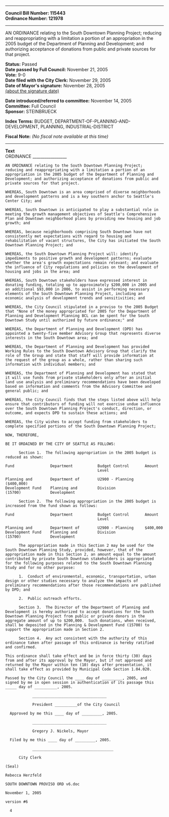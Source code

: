 * * * * *  
  
**Council Bill Number: [](#h0)[](#h2)115443**   
**Ordinance Number: 121978**  
  
* * * * *  
  
AN ORDINANCE relating to the South Downtown Planning Project; reducing and reappropriating with a limitation a portion of an appropriation in the 2005 budget of the Department of Planning and Development; and authorizing acceptance of donations from public and private sources for that project.  
  
**Status:** Passed   
**Date passed by Full Council:** November 21, 2005   
**Vote:** 9-0   
**Date filed with the City Clerk:** November 29, 2005   
**Date of Mayor's signature:** November 28, 2005   
[(about the signature date)](/~public/approvaldate.htm)   
  
  
**Date introduced/referred to committee:** November 14, 2005   
**Committee:** Full Council   
**Sponsor:** STEINBRUECK   
  
**Index Terms:** BUDGET, DEPARTMENT-OF-PLANNING-AND-DEVELOPMENT, PLANNING, INDUSTRIAL-DISTRICT  
  
**Fiscal Note:** *(No fiscal note available at this time)*  
  
* * * * *  
  
**Text**  
    ORDINANCE _________________  
  
    AN ORDINANCE relating to the South Downtown Planning Project;  
    reducing and reappropriating with a limitation a portion of an  
    appropriation in the 2005 budget of the Department of Planning and  
    Development; and authorizing acceptance of donations from public and  
    private sources for that project.  
  
    WHEREAS, South Downtown is an area comprised of diverse neighborhoods  
    and development patterns and is a key southern anchor to Seattle's  
    Center City; and  
  
    WHEREAS, South Downtown is anticipated to play a substantial role in  
    meeting the growth management objectives of Seattle's Comprehensive  
    Plan and Downtown neighborhood plans by providing new housing and job  
    growth; and  
  
    WHEREAS, because neighborhoods comprising South Downtown have not  
    consistently met expectations with regard to housing and  
    rehabilitation of vacant structures, the City has initiated the South  
    Downtown Planning Project; and  
  
    WHEREAS, the South Downtown Planning Project will: identify  
    impediments to positive growth and development patterns; evaluate  
    whether the area's growth expectations remain relevant; and evaluate  
    the influence of City regulations and policies on the development of  
    housing and jobs in the area; and  
  
    WHEREAS, South Downtown stakeholders have expressed interest in  
    donating funding, totaling up to approximately $200,000 in 2005 and  
    an additional $93,000 in 2006, to assist in performing necessary  
    elements of the South Downtown Planning Project, including an  
    economic analysis of development trends and sensitivities; and  
  
    WHEREAS, the City Council stipulated in a proviso to the 2005 Budget  
    that "None of the money appropriated for 2005 for the Department of  
    Planning and Development Planning BCL can be spent for the South  
    Downtown Study until authorized by future ordinance;" and  
  
    WHEREAS, the Department of Planning and Development (DPD) has  
    appointed a twenty-five member Advisory Group that represents diverse  
    interests in the South Downtown area; and  
  
    WHEREAS, the Department of Planning and Development has provided  
    Working Rules to the South Downtown Advisory Group that clarify the  
    role of the Group and state that staff will provide information at  
    the request of the group as a whole, rather than sharing such  
    information with individual members; and  
  
    WHEREAS, the Department of Planning and Development has stated that  
    it will use funds from private stakeholders only after an initial  
    land use analysis and preliminary recommendations have been developed  
    based on information and comments from the Advisory Committee and  
    general public; and  
  
    WHEREAS, the City Council finds that the steps listed above will help  
    ensure that contributors of funding will not exercise undue influence  
    over the South Downtown Planning Project's conduct, direction, or  
    outcome, and expects DPD to sustain these actions; and  
  
    WHEREAS, the City wishes to accept funding from stakeholders to  
    complete specified portions of the South Downtown Planning Project;  
  
    NOW, THEREFORE,  
  
    BE IT ORDAINED BY THE CITY OF SEATTLE AS FOLLOWS:  
  
          Section 1.  The following appropriation in the 2005 budget is  
    reduced as shown:  
  
    Fund                Department           Budget Control       Amount  
                                             Level  
  
    Planning and        Department of        U2900 - Planning     ($400,000)  
    Development Fund    Planning and         Division  
    (15700)             Development  
  
          Section 2.  The following appropriation in the 2005 budget is  
    increased from the fund shown as follows:  
  
    Fund                Department           Budget Control       Amount  
                                             Level  
  
    Planning and        Department of        U2900 - Planning     $400,000  
    Development Fund    Planning and         Division  
    (15700)             Development  
  
          The appropriation made in this Section 2 may be used for the  
    South Downtown Planning Study, provided, however, that of the  
    appropriation made in this Section 2, an amount equal to the amount  
    contributed by private South Downtown stakeholders is appropriated  
    for the following purposes related to the South Downtown Planning  
    Study and for no other purpose:  
  
          1.  Conduct of environmental, economic, transportation, urban  
    design or other studies necessary to analyze the impacts of  
    preliminary recommendations after those recommendations are published  
    by DPD; and  
  
          2.  Public outreach efforts.  
  
          Section 3.  The Director of the Department of Planning and  
    Development is hereby authorized to accept donations for the South  
    Downtown Planning Project from public or private donors in the  
    aggregate amount of up to $200,000.  Such donations, when received,  
    shall be deposited in the Planning & Development Fund (15700) to  
    support the appropriation made in Section 2.  
  
          Section 4.  Any act consistent with the authority of this  
    ordinance taken after passage of this ordinance is hereby ratified  
    and confirmed.  
  
    This ordinance shall take effect and be in force thirty (30) days  
    from and after its approval by the Mayor, but if not approved and  
    returned by the Mayor within ten (10) days after presentation, it  
    shall take effect as provided by Municipal Code Section 1.04.020.  
  
    Passed by the City Council the ____ day of _________, 2005, and  
    signed by me in open session in authentication of its passage this  
    _____ day of __________, 2005.  
  
                _________________________________  
  
                President __________of the City Council  
  
      Approved by me this ____ day of _________, 2005.  
  
                _________________________________  
  
                Gregory J. Nickels, Mayor  
  
      Filed by me this ____ day of _________, 2005.  
  
                ____________________________________  
  
          City Clerk  
  
    (Seal)  
  
    Rebecca Herzfeld  
  
    SOUTH DOWNTOWN PROVISO ORD v6.doc  
  
    November 1, 2005  
  
    version #6  
  
      4  
